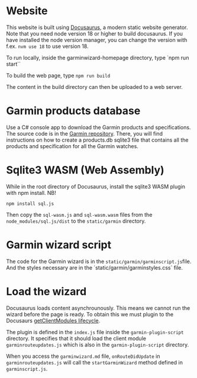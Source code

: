 # Website

This website is built using [Docusaurus](https://docusaurus.io/), a modern static website generator. Note that you need node version 18 or higher to build docusaurus. If you have installed the node version manager, you can change the version with f.ex. `nvm use 18` to use version 18.

To run locally, inside the garminwizard-homepage directory, type
`npm run start``

To build the web page, type
`npm run build`

The content in the build directory can then be uploaded to a web server.

# Garmin products database

Use a C# console app to download the Garmin products and specifications. The source code is in the [Garmin repository](https://github.com/garminwizard/garmin). There, you will find instructions on how to create a products.db sqlite3 file that contains all the products and specification for all the Garmin watches.

# Sqlite3 WASM (Web Assembly)
While in the root directory of Docusaurus, install the sqlite3 WASM plugin with npm install. NB!

`npm install sql.js`

Then copy the `sql-wasm.js` and `sql-wasm.wasm` files from the `node_modules/sql.js/dist` to the `static/garmin` directory.

# Garmin wizard script

The code for the Garmin wizard is in the `static/garmin/garminscript.js`file. And the styles necessary are in the ´static/garmin/garminstyles.css` file.

# Load the wizard

Docusaurus loads content asynchrounously. This means we cannot run the wizard before the page is ready. To obtain this we must plugin to the Docusaurs [getClientModules lifecycle](https://docusaurus.io/docs/api/plugin-methods/lifecycle-apis#getClientModules). 

The plugin is defined in the `index.js` file inside the `garmin-plugin-script` directory. It specifies that it should load the client module `garminrouteupdates.js` which is also in the `garmin-plugin-script` directory.

When you access the `garminwizard.md` file, `onRouteDidUpdate` in `garminrouteupdates.js` will call the  `startGarminWizard` method defined in `garminscript.js`.